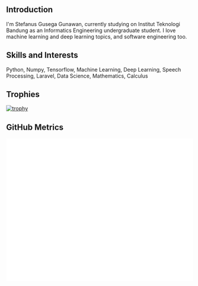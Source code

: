 ## Introduction
I'm Stefanus Gusega Gunawan, currently studying on Institut Teknologi Bandung as an Informatics Engineering undergraduate student. I love machine learning and deep learning topics, and software engineering too.

## Skills and Interests
Python, Numpy, Tensorflow, Machine Learning, Deep Learning, Speech Processing, Laravel, Data Science, Mathematics, Calculus

## Trophies
[![trophy](https://github-profile-trophy.vercel.app/?username=stefanusgusega&theme=onedark)](https://github.com/ryo-ma/github-profile-trophy)

## GitHub Metrics
![Metrics](/github-metrics.svg)
